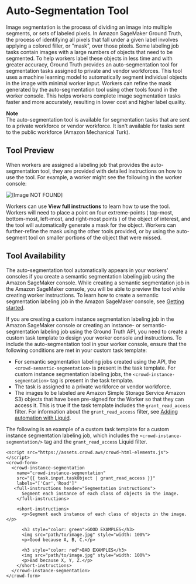 # Auto\-Segmentation Tool<a name="sms-auto-segmentation"></a>

Image segmentation is the process of dividing an image into multiple segments, or sets of labeled pixels\. In Amazon SageMaker Ground Truth, the process of identifying all pixels that fall under a given label involves applying a colored filler, or "mask", over those pixels\. Some labeling job tasks contain images with a large numbers of objects that need to be segmented\. To help workers label these objects in less time and with greater accuracy, Ground Truth provides an auto\-segmentation tool for segmentation tasks assigned to private and vendor workforces\. This tool uses a machine learning model to automatically segment individual objects in the image with minimal worker input\. Workers can refine the mask generated by the auto\-segmentation tool using other tools found in the worker console\. This helps workers complete image segmentation tasks faster and more accurately, resulting in lower cost and higher label quality\. 

**Note**  
The auto\-segmentation tool is available for segmentation tasks that are sent to a private workforce or vendor workforce\. It isn't available for tasks sent to the public workforce \(Amazon Mechanical Turk\)\. 

## Tool Preview<a name="sms-auto-segment-tool-preview"></a>

When workers are assigned a labeling job that provides the auto\-segmentation tool, they are provided with detailed instructions on how to use the tool\. For example, a worker might see the following in the worker console: 

![\[Image NOT FOUND\]](http://docs.aws.amazon.com/sagemaker/latest/dg/images/semantic_segmentation_sample.gif)

Workers can use **View full instructions** to learn how to use the tool\. Workers will need to place a point on four extreme\-points \( top\-most, bottom\-most, left\-most, and right\-most points \) of the object of interest, and the tool will automatically generate a mask for the object\. Workers can further\-refine the mask using the other tools provided, or by using the auto\-segment tool on smaller portions of the object that were missed\. 

## Tool Availability<a name="sms-auto-segment-tool-availability"></a>

The auto\-segmentation tool automatically appears in your workers' consoles if you create a semantic segmentation labeling job using the Amazon SageMaker console\. While creating a semantic segmentation job in the Amazon SageMaker console, you will be able to preview the tool while creating worker instructions\. To learn how to create a semantic segmentation labeling job in the Amazon SageMaker console, see [Getting started](sms-getting-started.md)\. 

If you are creating a custom instance segmentation labeling job in the Amazon SageMaker console or creating an instance\- or semantic\-segmentation labeling job using the Ground Truth API, you need to create a custom task template to design your worker console and instructions\. To include the auto\-segmentation tool in your worker console, ensure that the following conditions are met in your custom task template:
+ For semantic segmentation labeling jobs created using the API, the `<crowd-semantic-segmentation>` is present in the task template\. For custom instance segmentation labeling jobs, the `<crowd-instance-segmentation>` tag is present in the task template\.
+ The task is assigned to a private workforce or vendor workforce\. 
+ The images to be labeled are Amazon Simple Storage Service Amazon S3\) objects that have been pre\-signed for the Worker so that they can access it\. This is true if the task template includes the `grant_read_access` filter\. For information about the `grant_read_access` filter, see [Adding automation with Liquid](sms-custom-templates-step2.md#sms-custom-templates-step2-automate)\.

The following is an example of a custom task template for a custom instance segmentation labeling job, which includes the `<crowd-instance-segmentation/>` tag and the `grant_read_access` Liquid filter\.

```
<script src="https://assets.crowd.aws/crowd-html-elements.js"></script>
<crowd-form>
  <crowd-instance-segmentation
    name="crowd-instance-segmentation"
    src="{{ task.input.taskObject | grant_read_access }}"
    labels="['Car','Road']"
   <full-instructions header="Segmentation instructions">
      Segment each instance of each class of objects in the image. 
    </full-instructions>

    <short-instructions>
      <p>Segment each instance of each class of objects in the image.</p>

      <h3 style="color: green">GOOD EXAMPLES</h3>
      <img src="path/to/image.jpg" style="width: 100%">
      <p>Good because A, B, C.</p>

      <h3 style="color: red">BAD EXAMPLES</h3>
      <img src="path/to/image.jpg" style="width: 100%">
      <p>Bad because X, Y, Z.</p>
    </short-instructions>
  </crowd-instance-segmentation>
</crowd-form>
```